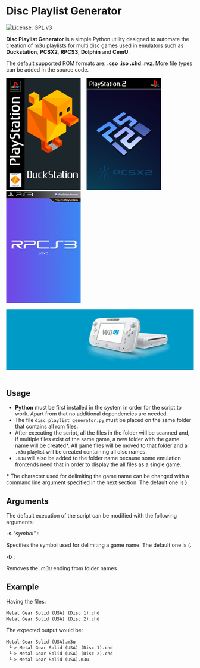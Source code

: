 # Disc Playlist Generator 
[![License: GPL v3](https://img.shields.io/badge/License-GPLv3-blue.svg)](https://www.gnu.org/licenses/gpl-3.0)


**Disc Playlist Generator** is a simple Python utility designed to automate the creation of m3u playlists for multi disc games used in emulators such as **Duckstation**, **PCSX2**, **RPCS3**, **Dolphin** and **CemU**.

The default supported ROM formats are: **.cso .iso .chd .rvz**. More file types can be added in the source code.

  <img src="./img/duckstation.png" alt="drawing" width="200"/> &nbsp;&nbsp;
  <img src="./img/pcsx2.png" alt="drawing" width="200"/> &nbsp;&nbsp;
  <img src="./img/rpcs3.png" alt="drawing" width="200"/> &nbsp;&nbsp;

  <img src="./img/wiiu.png" alt="drawing" width="636"/> &nbsp;&nbsp;

## Usage

* **Python** must be first installed in the system in order for the script to work. Apart from that no additional dependencies are needed.
* The file `disc_playlist_generator.py` must be placed on the same folder that contains all rom files.
* After executing the script, all the files in the folder will be scanned and, if multiple files exist of the same game, a new folder with the game name will be created\*. All game files will be moved to that folder and a `.m3u` playlist will be created containing all disc names.
* `.m3u` will also be added to the folder name because some emulation frontends need that in order to display the all files as a single game.
  
**\*** The character used for delimiting the game name can be changed with a command line argument specified in the next section. The default one is **\)**

## Arguments
The default execution of the script can be modified with the following arguments:

**-s** *"symbol"* : &nbsp;&nbsp;

Specifies the symbol used for delimiting a game name. The default one is \(.

**-b** : &nbsp;&nbsp; 

Removes the *.m3u* ending from folder names

## Example

Having the files:
```
Metal Gear Solid (USA) (Disc 1).chd
Metal Gear Solid (USA) (Disc 2).chd
```

The expected output would be:
```
Metal Gear Solid (USA).m3u
 └-> Metal Gear Solid (USA) (Disc 1).chd
 └-> Metal Gear Solid (USA) (Disc 2).chd
 └-> Metal Gear Solid (USA).m3u
```
